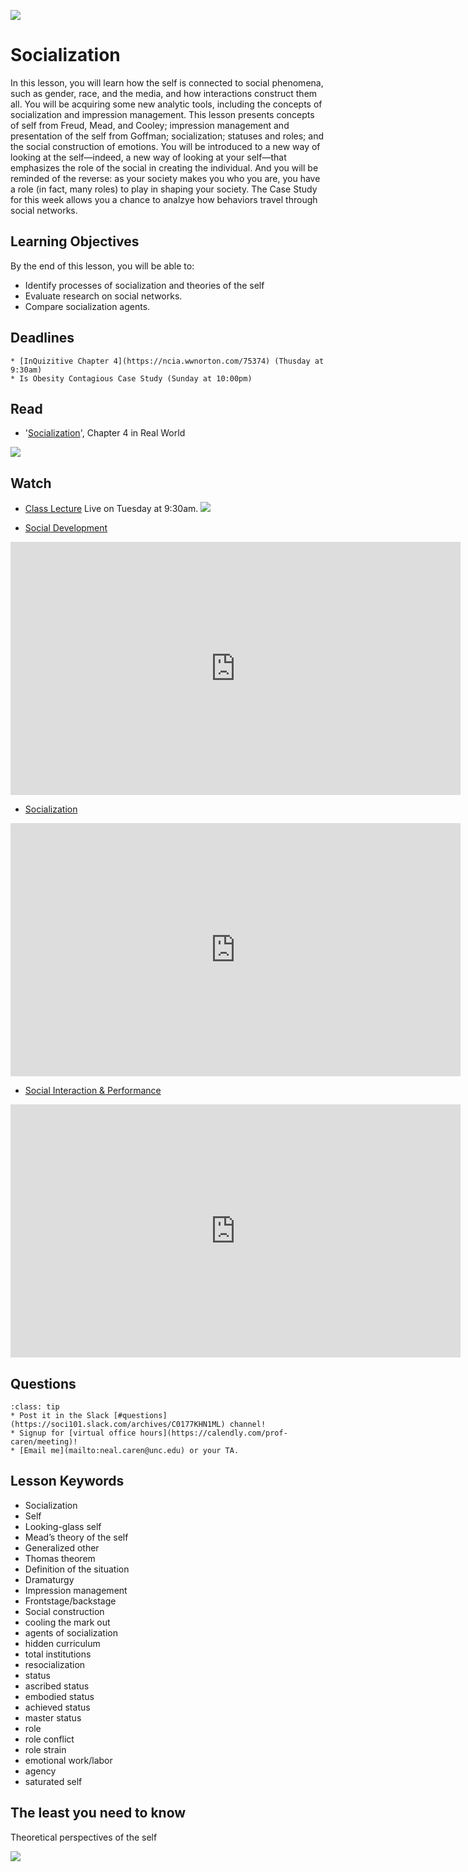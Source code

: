 ![](../images/REALWORLD7_FIG04_CO.jpg)

# Socialization

In this lesson, you will learn how the self is connected to social phenomena, such as gender, race, and the media, and how interactions construct them all. You will be acquiring some new analytic tools, including the concepts of socialization and impression management. This lesson presents concepts of self from Freud, Mead, and Cooley; impression management and presentation of the self from Goffman; socialization; statuses and roles; and the social construction of emotions. You will be introduced to a new way of looking at the self—indeed, a new way of looking at your self—that emphasizes the role of the social in creating the individual. And you will be reminded of the reverse: as your society makes you who you are, you have a role (in fact, many roles) to play in shaping your society. The Case Study for this week allows you a chance to analzye how behaviors travel through social networks.

## Learning Objectives

By the end of this lesson, you will be able to:
* Identify processes of socialization and theories of the self
* Evaluate research on social networks.
* Compare socialization agents.


## Deadlines

```{admonition} Be sure to hand these in before the deadline   
* [InQuizitive Chapter 4](https://ncia.wwnorton.com/75374) (Thusday at 9:30am)
* Is Obesity Contagious Case Study (Sunday at 10:00pm)
```

## Read
* '[Socialization](https://digital.wwnorton.com/87056/r/goto/cfi/74!/4)', Chapter 4 in Real World    

![](https://cdn.wwnorton.com/dam_booktitles/733/img/cover/9780393419337_300.jpeg)



## Watch
* [Class Lecture](https://unc.zoom.us/j/96531859232) Live on Tuesday at 9:30am.
![](https://www.insidehighered.com/sites/default/server_files/styles/large-copy/public/media/zoom.jpg?itok=sJhgdl7F)


* [Social Development](https://www.youtube.com/watch?v=WbBm_YLwowc)





<iframe
width="720"
height="405"
    src="https://www.youtube.com/embed/WbBm_YLwowc"
    frameborder="0"
    allowfullscreen
></iframe>





* [Socialization](https://www.youtube.com/watch?v=K-RvJQxqVQc)



<iframe
width="720"
height="405"
    src="https://www.youtube.com/embed/K-RvJQxqVQc"
    frameborder="0"
    allowfullscreen
></iframe>




* [Social Interaction & Performance](https://www.youtube.com/watch?v=UUukBV82P9A)




<iframe
width="720"
height="405"
    src="https://www.youtube.com/embed/UUukBV82P9A"
    frameborder="0"
    allowfullscreen
></iframe>





## Questions

```{admonition} If you have any questions at all about what you are supposed to do this week, please remember I am here to help. Reach out any time so we can support your success.
:class: tip
* Post it in the Slack [#questions](https://soci101.slack.com/archives/C0177KHN1ML) channel!
* Signup for [virtual office hours](https://calendly.com/prof-caren/meeting)!
* [Email me](mailto:neal.caren@unc.edu) or your TA.
```


## Lesson Keywords

- Socialization
- Self
- Looking-glass self
- Mead’s theory of the self
- Generalized other
- Thomas theorem
- Definition of the situation
- Dramaturgy
- Impression management
- Frontstage/backstage
- Social construction
- cooling the mark out
- agents of socialization
- hidden curriculum
- total institutions
- resocialization
- status
- ascribed status
- embodied status
- achieved status
- master status
- role
- role conflict
- role strain
- emotional work/labor
- agency
- saturated self

## The least you need to know
Theoretical perspectives of the self

![](../images/REALWORLD7_TABLE04.01.jpg)
